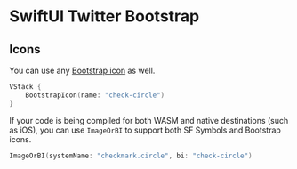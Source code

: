 # SwiftUI Twitter Bootstrap



## Icons

You can use any [Bootstrap icon](https://icons.getbootstrap.com/#usage) as well.

```swift
VStack {
    BootstrapIcon(name: "check-circle")
}
```

If your code is being compiled for both WASM and native destinations (such as iOS), you can use `ImageOrBI` to support both SF Symbols and Bootstrap icons.

```swift
ImageOrBI(systemName: "checkmark.circle", bi: "check-circle")
```
